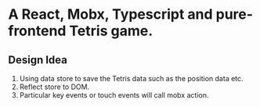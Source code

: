 # A React, Mobx, Typescript and pure-frontend Tetris game.

## Design Idea
1. Using data store to save the Tetris data such as the position data etc.  
2. Reflect store to DOM.
3. Particular key events or touch events will call mobx action.
